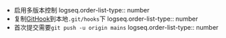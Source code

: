- 启用多版本控制
  logseq.order-list-type:: number
- 复制[GitHook](https://github.com/CharlesChiuGit/Logseq-Git-Sync-101/`)到本地`.git/hooks`下
  logseq.order-list-type:: number
- 首次提交需要`git push -u origin mains`
  logseq.order-list-type:: number